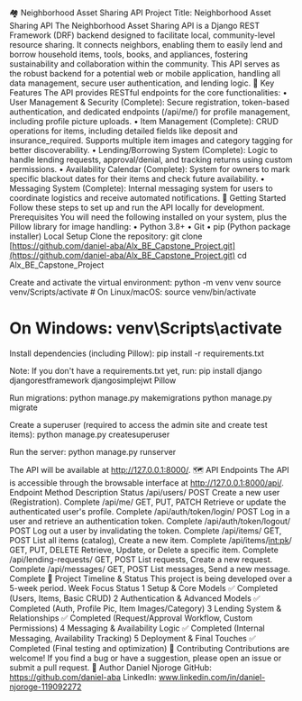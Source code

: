 🏘️ Neighborhood Asset Sharing API
Project Title: Neighborhood Asset  Sharing API
The Neighborhood Asset Sharing API is a Django REST Framework (DRF) backend designed to facilitate local, community-level resource sharing. It connects neighbors, enabling them to easily lend and borrow household items, tools, books, and appliances, fostering sustainability and collaboration within the community.
This API serves as the robust backend for a potential web or mobile application, handling all data management, secure user authentication, and lending logic.
🌟 Key Features
The API provides RESTful endpoints for the core functionalities:
•	User Management & Security (Complete): Secure registration, token-based authentication, and dedicated endpoints (/api/me/) for profile management, including profile picture uploads.
•	Item Management (Complete): CRUD operations for items, including detailed fields like deposit and insurance_required. Supports multiple item images and category tagging for better discoverability.
•	Lending/Borrowing System (Complete): Logic to handle lending requests, approval/denial, and tracking returns using custom permissions.
•	Availability Calendar (Complete): System for owners to mark specific blackout dates for their items and check future availability.
•	Messaging System (Complete): Internal messaging system for users to coordinate logistics and receive automated notifications.
🚀 Getting Started
Follow these steps to set up and run the API locally for development.
Prerequisites
You will need the following installed on your system, plus the Pillow library for image handling:
•	Python 3.8+
•	Git
•	pip (Python package installer)
Local Setup
Clone the repository:
git clone [https://github.com/daniel-aba/Alx_BE_Capstone_Project.git](https://github.com/daniel-aba/Alx_BE_Capstone_Project.git)
cd Alx_BE_Capstone_Project


Create and activate the virtual environment:
python -m venv venv
source venv/Scripts/activate # On Linux/macOS: source venv/bin/activate
# On Windows: venv\Scripts\activate


Install dependencies (including Pillow):
pip install -r requirements.txt


Note: If you don't have a requirements.txt yet, run:
pip install django djangorestframework djangosimplejwt Pillow


Run migrations:
python manage.py makemigrations
python manage.py migrate


Create a superuser (required to access the admin site and create test items):
python manage.py createsuperuser


Run the server:
python manage.py runserver


The API will be available at http://127.0.0.1:8000/.
🗺️ API Endpoints
The API is accessible through the browsable interface at http://127.0.0.1:8000/api/.
Endpoint	Method	Description	Status
/api/users/	POST	Create a new user (Registration).	Complete
/api/me/	GET, PUT, PATCH	Retrieve or update the authenticated user's profile.	Complete
/api/auth/token/login/	POST	Log in a user and retrieve an authentication token.	Complete
/api/auth/token/logout/	POST	Log out a user by invalidating the token.	Complete
/api/items/	GET, POST	List all items (catalog), Create a new item.	Complete
/api/items/<int:pk>/	GET, PUT, DELETE	Retrieve, Update, or Delete a specific item.	Complete
/api/lending-requests/	GET, POST	List requests, Create a new request.	Complete
/api/messages/	GET, POST	List messages, Send a new message.	Complete
📅 Project Timeline & Status
This project is being developed over a 5-week period.
Week	Focus	Status
1	Setup & Core Models	✅ Completed (Users, Items, Basic CRUD)
2	Authentication & Advanced Models	✅ Completed (Auth, Profile Pic, Item Images/Category)
3	Lending System & Relationships	✅ Completed (Request/Approval Workflow, Custom Permissions)
4	Messaging & Availability Logic	✅ Completed (Internal Messaging, Availability Tracking)
5	Deployment & Final Touches	✅ Completed (Final testing and optimization)
🤝 Contributing
Contributions are welcome! If you find a bug or have a suggestion, please open an issue or submit a pull request.
👤 Author
Daniel Njoroge
GitHub: https://github.com/daniel-aba LinkedIn: www.linkedin.com/in/daniel-njoroge-119092272

